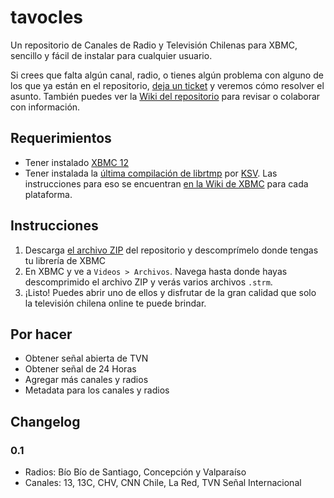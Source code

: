 # tavocles

Un repositorio de Canales de Radio y Televisión Chilenas para XBMC, sencillo y fácil de instalar para cualquier usuario.

Si crees que falta algún canal, radio, o tienes algún problema con alguno de los que ya están en el repositorio, [deja un ticket](https://github.com/noquierouser/tavocles/issues/new) y veremos cómo resolver el asunto. También puedes ver la [Wiki del repositorio](https://github.com/noquierouser/tavocles/wiki) para revisar o colaborar con información.

## Requerimientos

* Tener instalado [XBMC 12](http://xbmc.org)
* Tener instalada la [última compilación de librtmp](http://www.mediafire.com/?x4cvp5hl4m9xr) por [KSV](https://github.com/K-S-V). Las instrucciones para eso se encuentran [en la Wiki de XBMC](http://wiki.xbmc.org/index.php?title=HOW-TO:Update_librtmp) para cada plataforma.

## Instrucciones

1. Descarga [el archivo ZIP](https://github.com/noquierouser/tavocles/archive/master.zip) del repositorio y descomprímelo donde tengas tu librería de XBMC
2. En XBMC y ve a `Videos > Archivos`. Navega hasta donde hayas descomprimido el archivo ZIP y verás varios archivos `.strm`.
3. ¡Listo! Puedes abrir uno de ellos y disfrutar de la gran calidad que solo la televisión chilena online te puede brindar.

## Por hacer

* Obtener señal abierta de TVN
* Obtener señal de 24 Horas
* Agregar más canales y radios
* Metadata para los canales y radios

## Changelog

### 0.1

* Radios: Bío Bío de Santiago, Concepción y Valparaíso
* Canales: 13, 13C, CHV, CNN Chile, La Red, TVN Señal Internacional